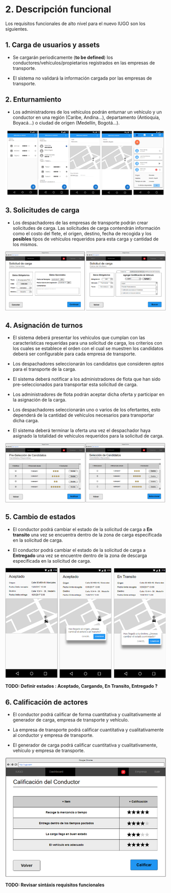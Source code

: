 # 2. Descripción funcional

Los requisitos funcionales de alto nivel para el nuevo IUGO son los siguientes.

## 1. Carga de usuarios y assets

* Se cargarán periodicamente (**to be defined**) los conductores/vehículos/propietarios registrados en las empresas de transporte.

* El sistema no validará la información cargada por las empresas de transporte.

## 2. Enturnamiento

* Los administradores de los vehículos podrán enturnar un vehículo y un conductor en una región (Caribe, Andina...), departamento (Antioquia, Boyacá...) o ciudad de origen (Medellín, Bogotá...).

![alt text][tomar_Turno]

[tomar_Turno]: ./TomarTurno.png "Tomar Turno"

## 3. Solicitudes de carga

* Los despachadores de las empresas de transporte podrán crear solicitudes de carga. Las solicitudes de carga contendrán información como el costo del flete, el origen, destino, fecha de recogida y los **posibles** tipos de vehículos requeridos para esta carga y cantidad de los mismos.

![alt text][crear_solicitud]

[crear_solicitud]: ./Creacion_solicitud_carga.png "Crear solicitud de carga"

## 4. Asignación de turnos

* El sistema deberá presentar los vehículos que cumplan con las características requeridas para una solicitud de carga, los criterios con los cuales se establece el orden con el cual se muestren los candidatos deberá ser configurable para cada empresa de transporte.

* Los despachadores seleccionarán los candidatos que consideren *aptos* para el transporte de la carga.

* El sistema deberá notificar a los administradores de flota que han sido pre-seleccionados para transportar esta solicitud de carga.

* Los administradores de flota podrán aceptar dicha oferta y participar en la asignación de la carga.

* Los despachadores seleccionarán uno o varios de los ofertantes, esto dependerá de la cantidad de vehículos necesarios para transportar dicha carga.

* El sistema deberá terminar la oferta una vez el despachador haya asignado la totalidad de vehículos requeridos para la solicitud de carga.

![alt text][asignar_turno]

[asignar_turno]: ./Asignacion_turnos.png "Asignar turno"

## 5. Cambio de estados

* El conductor podrá cambiar el estado de la solicitud de carga a **En transito** una vez se encuentra dentro de la zona de carga especificada en la solicitud de carga.

* El conductor podrá cambiar el estado de la solicitud de carga a **Entregado** una vez se encuentre dentro de la zona de descarga especificada en la solicitud de carga.

![alt text][cambio_estados]

[cambio_estados]: ./Cambio_estados.png "Cambio estados"


**TODO: Definir estados : Aceptado, Cargando, En Transito, Entregado ?**

## 6. Calificación de actores

* El conductor podrá calificar de forma cuantitativa y cualitativamente al generador de carga, empresa de transporte y vehículo.

* La empresa de transporte podrá calificar cuantitativa y cualitativamente al conductor y empresa de transporte.

* El generador de carga podrá calificar cuantitativa y cualitativamente, vehículo y empresa de transporte.

![alt text][calificacion]

[calificacion]: ./Calificacion.png "Calificacion"


**TODO: Revisar sintáxis requisitos funcionales**